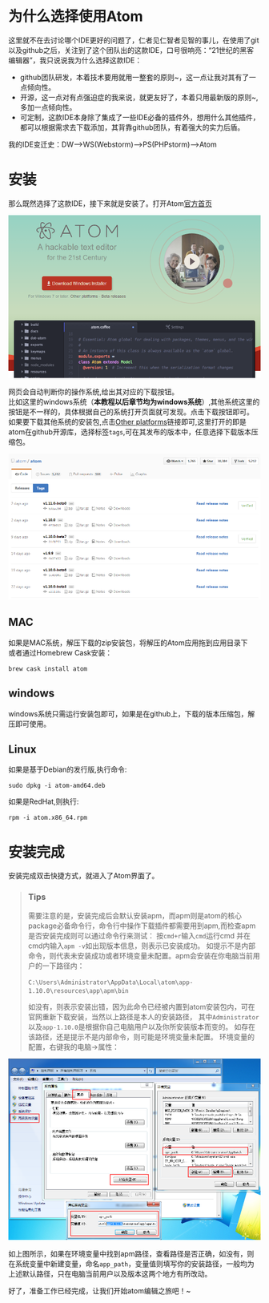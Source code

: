 # 为什么选择使用Atom
这里就不在去讨论哪个IDE更好的问题了，仁者见仁智者见智的事儿，在使用了git以及github之后，关注到了这个团队出的这款IDE，口号很响亮：“21世纪的黑客编辑器”，我只说说我为什么选择这款IDE：

* github团队研发，本着技术要用就用一整套的原则~，这一点让我对其有了一点倾向性。
* 开源，这一点对有点强迫症的我来说，就更友好了，本着只用最新版的原则~,多加一点倾向性。
* 可定制，这款IDE本身除了集成了一些IDE必备的插件外，想用什么其他插件，都可以根据需求去下载添加，其背靠github团队，有着强大的实力后盾。

我的IDE变迁史：DW-->WS(Webstorm)-->PS(PHPstorm)-->Atom

# 安装
那么既然选择了这款IDE，接下来就是安装了。打开Atom[官方首页][1]

![下载atom页面][2]

网页会自动判断你的操作系统,给出其对应的下载按钮。<br />
比如这里的windows系统（**本教程以后章节均为windows系统**）,其他系统这里的按钮是不一样的，具体根据自己的系统打开页面就可发现。点击下载按钮即可。<br />
如果要下载其他系统的安装包,点击[Other platforms][3]链接即可,这里打开的即是atom在github开源库，选择标签`tags`,可在其发布的版本中，任意选择下载版本压缩包。

![版本页面][4]

## MAC
如果是MAC系统，解压下载的zip安装包，将解压的Atom应用拖到应用目录下<br />
或者通过Homebrew Cask安装：
```
brew cask install atom
```
## windows
windows系统只需运行安装包即可，如果是在github上，下载的版本压缩包，解压即可使用。

## Linux
如果是基于Debian的发行版,执行命令:
```
sudo dpkg -i atom-amd64.deb
```
如果是RedHat,则执行:
```
rpm -i atom.x86_64.rpm
```

# 安装完成
安装完成双击快捷方式，就进入了Atom界面了。

> ### Tips
> 需要注意的是，安装完成后会默认安装apm，而apm则是atom的核心package必备命令行，命令行中操作下载插件都需要用到apm,而检查apm是否安装完成则可以通过命令行来测试：
> 按`cmd+r`输入`cmd`运行cmd 并在cmd内输入`apm -v`如出现版本信息，则表示已安装成功。
> 如提示不是内部命令，则代表未安装成功或者环境变量未配置。apm会安装在你电脑当前用户的一下路径内：
>
> `C:\Users\Administrator\AppData\Local\atom\app-1.10.0\resources\app\apm\bin`
>
> 如没有，则表示安装出错，因为此命令已经被内置到atom安装包内，可在官网重新下载安装，当然以上路径是本人的安装路径，
> 其中`Administrator`以及`app-1.10.0`是根据你自己电脑用户以及你所安装版本而变的。
> 如存在该路径，还是提示不是内部命令，则可能是环境变量未配置。
> 环境变量的配置，右键我的电脑->属性：

![环境变量配置示意图][5]

如上图所示，如果在环境变量中找到apm路径，查看路径是否正确，如没有，则在系统变量中新建变量，命名`app_path`，变量值则填写你的安装路径，一般均为上述默认路径，只在电脑当前用户以及版本这两个地方有所改动。

好了，准备工作已经完成，让我们开始atom编辑之旅吧！~

[1]:https://atom.io/ "Atom官网"
[2]:https://github.com/kaivin/atom/raw/master/images/install/download.png "下载示意图"
[3]:https://github.com/atom/atom/releases/ "发布版本"
[4]:https://github.com/kaivin/atom/raw/master/images/install/github.png "版本发布示意图"
[5]:https://github.com/kaivin/atom/raw/master/images/install/path.png "环境变量配置示意图"
